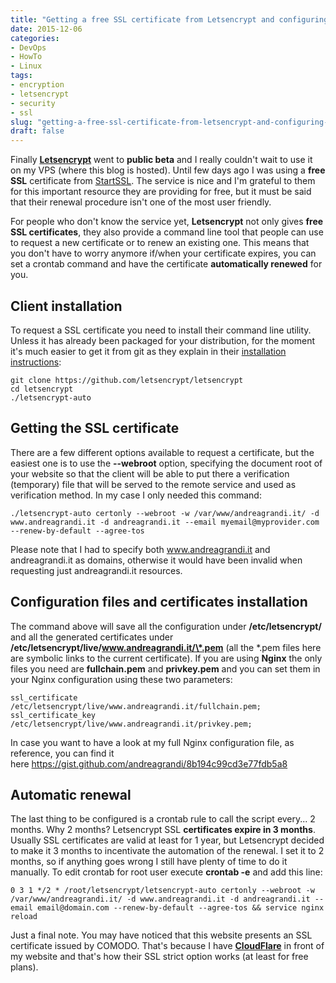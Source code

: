 ```yaml
---
title: "Getting a free SSL certificate from Letsencrypt and configuring it on Nginx with automatic renewal"
date: 2015-12-06
categories: 
- DevOps
- HowTo
- Linux
tags: 
- encryption
- letsencrypt
- security
- ssl
slug: "getting-a-free-ssl-certificate-from-letsencrypt-and-configuring-it-on-nginx-with-automatic-renewal"
draft: false
---
```


Finally **[Letsencrypt](https://letsencrypt.org/)** went to **public
beta** and I really couldn't wait to use it on my VPS (where this blog
is hosted). Until few days ago I was using a **free SSL** certificate
from [StartSSL](https://www.startssl.com/). The service is nice and I'm
grateful to them for this important resource they are providing for
free, but it must be said that their renewal procedure isn't one of the
most user friendly.

For people who don't know the service yet, **Letsencrypt** not only
gives **free SSL certificates**, they also provide a command line tool
that people can use to request a new certificate or to renew an existing
one. This means that you don't have to worry anymore if/when your
certificate expires, you can set a crontab command and have the
certificate **automatically renewed** for you.

## Client installation

To request a SSL certificate you need to install their command line
utility. Unless it has already been packaged for your distribution, for
the moment it's much easier to get it from git as they explain in their
[installation
instructions](https://letsencrypt.readthedocs.org/en/latest/using.html#installation):

```shell
git clone https://github.com/letsencrypt/letsencrypt
cd letsencrypt
./letsencrypt-auto
```

## Getting the SSL certificate

There are a few different options available to request a certificate,
but the easiest one is to use the **--webroot** option, specifying the
document root of your website so that the client will be able to put
there a verification (temporary) file that will be served to the remote
service and used as verification method. In my case I only needed this
command:

```shell
./letsencrypt-auto certonly --webroot -w /var/www/andreagrandi.it/ -d www.andreagrandi.it -d andreagrandi.it --email myemail@myprovider.com --renew-by-default --agree-tos
```

Please note that I had to specify both www.andreagrandi.it and
andreagrandi.it as domains, otherwise it would have been invalid when
requesting just andreagrandi.it resources.

## Configuration files and certificates installation

The command above will save all the configuration under
**/etc/letsencrypt/** and all the generated certificates under
**/etc/letsencrypt/live/www.andreagrandi.it/\*.pem** (all the \*.pem
files here are symbolic links to the current certificate). If you are
using **Nginx** the only files you need are **fullchain.pem** and
**privkey.pem** and you can set them in your Nginx configuration using
these two parameters:

```shell
ssl_certificate /etc/letsencrypt/live/www.andreagrandi.it/fullchain.pem;
ssl_certificate_key /etc/letsencrypt/live/www.andreagrandi.it/privkey.pem;
```

In case you want to have a look at my full Nginx configuration file, as
reference, you can find it
here <https://gist.github.com/andreagrandi/8b194c99cd3e77fdb5a8>

## Automatic renewal

The last thing to be configured is a crontab rule to call the script
every... 2 months. Why 2 months? Letsencrypt SSL **certificates expire
in 3 months**. Usually SSL certificates are valid at least for 1 year,
but Letsencrypt decided to make it 3 months to incentivate the
automation of the renewal. I set it to 2 months, so if anything goes
wrong I still have plenty of time to do it manually. To edit crontab for
root user execute **crontab -e** and add this line:

```shell
0 3 1 */2 * /root/letsencrypt/letsencrypt-auto certonly --webroot -w /var/www/andreagrandi.it/ -d www.andreagrandi.it -d andreagrandi.it --email email@domain.com --renew-by-default --agree-tos && service nginx reload
```

Just a final note. You may have noticed that this website presents an
SSL certificate issued by COMODO. That's because I have
**[CloudFlare](https://www.cloudflare.com/)** in front of my website and
that's how their SSL strict option works (at least for free plans).

